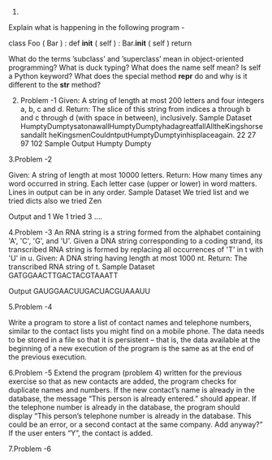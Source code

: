 1.
Explain what is happening in the following program -

class Foo ( Bar ) : 
     def __init__ ( self ) : 
         Bar.__init__ ( self ) 
         return

What do the terms ’subclass’ and ’superclass’ mean in object-oriented programming?
What is duck typing?
What does the name self mean? Is self a Python keyword?
What does the special method __repr__ do and why is it different to the __str__ method?


2. Problem -1
Given: A string of length at most 200 letters and four integers a, b, c and d. 
Return: The slice of this string from indices a through b and c through d (with space in between), inclusively. 
Sample Dataset
 HumptyDumptysatonawallHumptyDumptyhadagreatfallAlltheKingshorsesandallt heKingsmenCouldntputHumptyDumptyinhisplaceagain. 
22 27 97 102 
Sample Output 
Humpty Dumpty

3.Problem -2 

Given: A string of length at most 10000 letters. 
Return: How many times any word occurred in string. Each letter case (upper or lower) in word matters. Lines in output can be in any order. 
Sample Dataset 
We tried list and we tried dicts also we tried Zen

Output
and 1 
We 1 
tried 3 
…. 

4.Problem -3
An RNA string is a string formed from the alphabet containing 'A', 'C', 'G', and 'U'. Given a DNA string corresponding to a coding strand, its transcribed RNA string is formed by replacing all occurrences of 'T' in t with 'U' in u.
Given: A DNA string having length at most 1000 nt.
Return: The transcribed RNA string of t.
Sample Dataset 
GATGGAACTTGACTACGTAAATT

Output
GAUGGAACUUGACUACGUAAAUU

5.Problem -4


Write a program to store a list of contact names and telephone numbers, similar to the contact lists you might find on a mobile phone. The data needs to be stored in a file so that it is persistent – that is, the data available at the beginning of a new execution of the program is the same as at the end of the previous execution.


6.Problem -5
Extend the program (problem 4) written for the previous exercise so that as new contacts are added, the program checks for duplicate names and numbers. If the new contact’s name is already in the database, the message “This person is already entered.” should appear. If the telephone number is already in the database, the program should display “This person’s telephone number is already in the database. This could be an error, or a second contact at the same company. Add anyway?” If the user enters “Y”, the contact is added.

7.Problem -6
